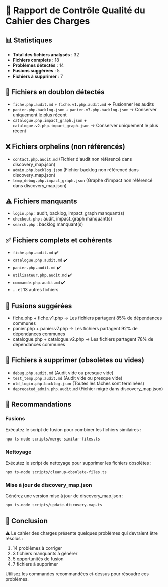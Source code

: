 # 🔎 Rapport de Contrôle Qualité du Cahier des Charges

## 📊 Statistiques

- **Total des fichiers analysés** : 32
- **Fichiers complets** : 18
- **Problèmes détectés** : 14
- **Fusions suggérées** : 5
- **Fichiers à supprimer** : 7

## 🔁 Fichiers en doublon détectés

- `fiche.php.audit.md` + `fiche.v1.php.audit.md` → Fusionner les audits
- `panier.php.backlog.json` + `panier.v7.php.backlog.json` → Conserver uniquement le plus récent
- `catalogue.php.impact_graph.json` + `catalogue.v2.php.impact_graph.json` → Conserver uniquement le plus récent

## ❌ Fichiers orphelins (non référencés)

- `contact.php.audit.md` (Fichier d'audit non référencé dans discovery_map.json)
- `admin.php.backlog.json` (Fichier backlog non référencé dans discovery_map.json)
- `temp_debug.php.impact_graph.json` (Graphe d'impact non référencé dans discovery_map.json)

## ⚠️ Fichiers manquants

- `login.php` : audit, backlog, impact_graph manquant(s)
- `checkout.php` : audit, impact_graph manquant(s)
- `search.php` : backlog manquant(s)

## ✅ Fichiers complets et cohérents

- `fiche.php.audit.md` ✔️
- `catalogue.php.audit.md` ✔️
- `panier.php.audit.md` ✔️
- `utilisateur.php.audit.md` ✔️
- `commande.php.audit.md` ✔️
- ... et 13 autres fichiers

## 🔄 Fusions suggérées

- fiche.php + fiche.v1.php → Les fichiers partagent 85% de dépendances communes
- panier.php + panier.v7.php → Les fichiers partagent 92% de dépendances communes
- catalogue.php + catalogue.v2.php → Les fichiers partagent 78% de dépendances communes

## 📁 Fichiers à supprimer (obsolètes ou vides)

- `debug.php.audit.md` (Audit vide ou presque vide)
- `test_temp.php.audit.md` (Audit vide ou presque vide)
- `old_login.php.backlog.json` (Toutes les tâches sont terminées)
- `deprecated_admin.php.audit.md` (Fichier migré dans discovery_map.json)

## 🔧 Recommandations

### Fusions

Exécutez le script de fusion pour combiner les fichiers similaires :

```bash
npx ts-node scripts/merge-similar-files.ts
```

### Nettoyage

Exécutez le script de nettoyage pour supprimer les fichiers obsolètes :

```bash
npx ts-node scripts/cleanup-obsolete-files.ts
```

### Mise à jour de discovery_map.json

Générez une version mise à jour de discovery_map.json :

```bash
npx ts-node scripts/update-discovery-map.ts
```

## 📝 Conclusion

⚠️ Le cahier des charges présente quelques problèmes qui devraient être résolus :

1. 14 problèmes à corriger
2. 3 fichiers manquants à générer
3. 5 opportunités de fusion
4. 7 fichiers à supprimer

Utilisez les commandes recommandées ci-dessus pour résoudre ces problèmes.
